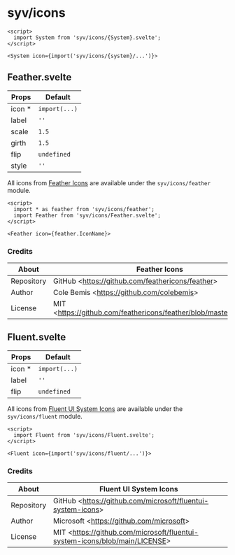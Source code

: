 # syv/icons

```svelte
<script>
  import System from 'syv/icons/{System}.svelte';
</script>

<System icon={import('syv/icons/{system}/...')}>
```

## Feather.svelte

| Props   | Default       |
| ------- | ------------- |
| icon \* | `import(...)` |
| label   | `''`          |
| scale   | `1.5`         |
| girth   | `1.5`         |
| flip    | `undefined`   |
| style   | `''`          |

All icons from [Feather Icons](https://feathericons.com/) are available under the `syv/icons/feather` module.

```svelte
<script>
  import * as feather from 'syv/icons/feather';
  import Feather from 'syv/icons/Feather.svelte';
</script>

<Feather icon={feather.IconName}>
```

### Credits

| About      | Feather Icons                                                       |
| ---------- | ------------------------------------------------------------------- |
| Repository | GitHub <<https://github.com/feathericons/feather>>                  |
| Author     | Cole Bemis <<https://github.com/colebemis>>                         |
| License    | MIT <<https://github.com/feathericons/feather/blob/master/LICENSE>> |

## Fluent.svelte

| Props   | Default       |
| ------- | ------------- |
| icon \* | `import(...)` |
| label   | `''`          |
| flip    | `undefined`   |

All icons from [Fluent UI System Icons](https://github.com/microsoft/fluentui-system-icons) are available under the `syv/icons/fluent` module.

```svelte
<script>
  import Fluent from 'syv/icons/Fluent.svelte';
</script>

<Fluent icon={import('syv/icons/fluent/...')}>
```

### Credits

| About      | Fluent UI System Icons                                                       |
| ---------- | ---------------------------------------------------------------------------- |
| Repository | GitHub <<https://github.com/microsoft/fluentui-system-icons>>                |
| Author     | Microsoft <<https://github.com/microsoft>>                                   |
| License    | MIT <<https://github.com/microsoft/fluentui-system-icons/blob/main/LICENSE>> |
